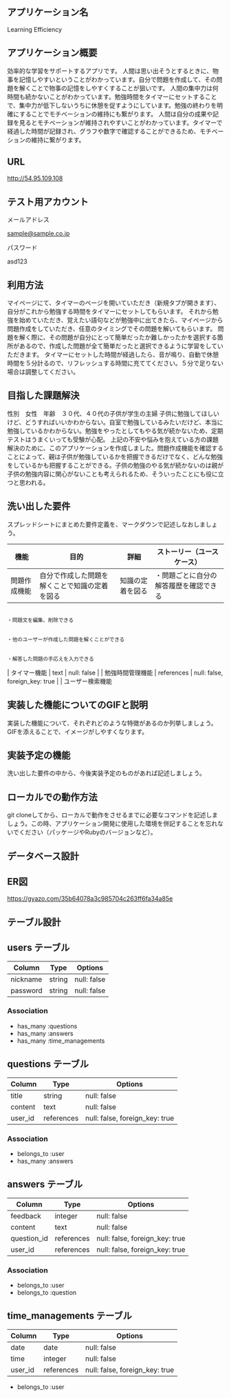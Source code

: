 ## アプリケーション名
Learning Efficiency

## アプリケーション概要
効率的な学習をサポートするアプリです。
人間は思い出そうとするときに、物事を記憶しやすいということがわかっています。自分で問題を作成して、その問題を解くことで物事の記憶をしやすくすることが狙いです。
人間の集中力は何時間も続かないことがわかっています。勉強時間をタイマーにセットすることで、集中力が低下しないうちに休憩を促すようにしています。勉強の終わりを明確にすることでモチベーションの維持にも繋がります。
人間は自分の成果や記録を見るとモチベーションが維持されやすいことがわかっています。タイマーで経過した時間が記録され、グラフや数字で確認することができるため、モチベーションの維持に繋がります。

## URL
http://54.95.109.108

## テスト用アカウント
メールアドレス

sample@sample.co.jp

パスワード

asd123

## 利用方法
マイページにて、タイマーのページを開いていただき（新規タブが開きます）、自分がこれから勉強する時間をタイマーにセットしてもらいます。
それから勉強を始めていただき、覚えたい語句などが勉強中に出てきたら、マイページから問題作成をしていただき、任意のタイミングでその問題を解いてもらいます。
問題を解く際に、その問題が自分にとって簡単だったか難しかったかを選択する箇所があるので、作成した問題が全て簡単だったと選択できるように学習をしていただきます。
タイマーにセットした時間が経過したら、音が鳴り、自動で休憩時間を５分計るので、リフレッシュする時間に充ててください。５分で足りない場合は調整してください。

## 目指した課題解決
性別　女性　年齢　３０代、４０代の子供が学生の主婦
子供に勉強してほしいけど、どうすればいいかわからない。自室で勉強しているみたいだけど、本当に勉強しているかわからない。勉強をやったとしてもやる気が続かないため、定期テストはうまくいっても受験が心配。
上記の不安や悩みを抱えている方の課題解決のために、このアプリケーションを作成しました。問題作成機能を確認することによって、親は子供が勉強しているかを把握できるだけでなく、どんな勉強をしているかも把握することができる。子供の勉強のやる気が続かないのは親が子供の勉強内容に関心がないことも考えられるため、そういったことにも役に立つと思われる。

## 洗い出した要件
スプレッドシートにまとめた要件定義を、マークダウンで記述しなおしましょう。

| 機能                    | 目的                                  | 詳細                            | ストーリー（ユースケース）              |
| -------------------    | ------------------------------------- | -------------------------------| ------------------------------- |
| 問題作成機能             | 自分で作成した問題を解くことで知識の定着を図る  | 知識の定着を図る                   |  ・問題ごとに自分の解答履歴を確認できる

                                                                                                      ・問題文を編集、削除できる

                                                                                                      ・他のユーザーが作成した問題を解くことができる

                                                                                                      ・解答した問題の手応えを入力できる

| タイマー機能                | text       | null: false                    |
| 勉強時間管理機能            | references | null: false, foreign_key: true |
| ユーザー検索機能

## 実装した機能についてのGIFと説明
実装した機能について、それぞれどのような特徴があるのか列挙しましょう。GIFを添えることで、イメージがしやすくなります。

## 実装予定の機能
洗い出した要件の中から、今後実装予定のものがあれば記述しましょう。

## ローカルでの動作方法
git cloneしてから、ローカルで動作をさせるまでに必要なコマンドを記述しましょう。この時、アプリケーション開発に使用した環境を併記することを忘れないでください（パッケージやRubyのバージョンなど）。

## データベース設計

## ER図
https://gyazo.com/35b64078a3c985704c263ff6fa34a85e

## テーブル設計
 
## users テーブル
 
| Column       | Type   | Options     |
| ------------ | ------ | ----------- |
| nickname     | string | null: false |
| password     | string | null: false |
 
### Association
 
- has_many :questions
- has_many :answers
- has_many :time_managements
 
## questions テーブル
 
| Column                 | Type       | Options                        |
| -------------------    | ------     | -------------------------------|
| title                  | string     | null: false                    |
| content                | text       | null: false                    |
| user_id                | references | null: false, foreign_key: true |

### Association
 
- belongs_to :user
- has_many :answers
 
## answers テーブル
 
| Column        | Type       | Options                        |
| ------------- | ------     | -------------------------------|
| feedback      | integer    | null: false                    |
| content       | text       | null: false                    |
| question_id   | references | null: false, foreign_key: true |
| user_id       | references | null: false, foreign_key: true |

### Association
 
- belongs_to :user
- belongs_to :question
 
## time_managements テーブル
 
| Column              | Type       | Options                        |
| ------------------- | ------     | -------------------------------|
| date                | date       | null: false                    |
| time                | integer    | null: false                    |
| user_id             | references | null: false, foreign_key: true |
 
- belongs_to :user

